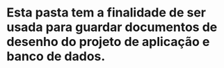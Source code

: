 # Esta pasta tem a finalidade de ser usada para guardar documentos de desenho do projeto de aplicação e banco de dados.
